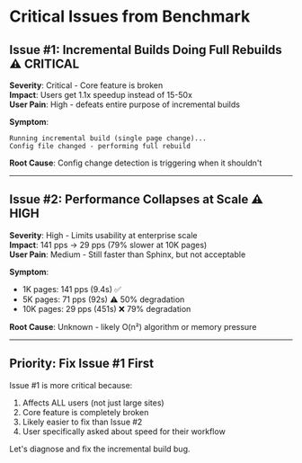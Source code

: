 # Critical Issues from Benchmark

## Issue #1: Incremental Builds Doing Full Rebuilds ⚠️ CRITICAL

**Severity**: Critical - Core feature is broken  
**Impact**: Users get 1.1x speedup instead of 15-50x  
**User Pain**: High - defeats entire purpose of incremental builds

**Symptom**:
```
Running incremental build (single page change)...
Config file changed - performing full rebuild
```

**Root Cause**: Config change detection is triggering when it shouldn't

---

## Issue #2: Performance Collapses at Scale ⚠️ HIGH

**Severity**: High - Limits usability at enterprise scale  
**Impact**: 141 pps → 29 pps (79% slower at 10K pages)  
**User Pain**: Medium - Still faster than Sphinx, but not acceptable

**Symptom**:
- 1K pages: 141 pps (9.4s) ✅
- 5K pages: 71 pps (92s) ⚠️ 50% degradation
- 10K pages: 29 pps (451s) ❌ 79% degradation

**Root Cause**: Unknown - likely O(n²) algorithm or memory pressure

---

## Priority: Fix Issue #1 First

Issue #1 is more critical because:
1. Affects ALL users (not just large sites)
2. Core feature is completely broken
3. Likely easier to fix than Issue #2
4. User specifically asked about speed for their workflow

Let's diagnose and fix the incremental build bug.
